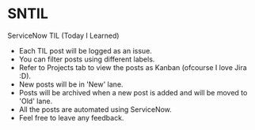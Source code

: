 # SNTIL
ServiceNow TIL (Today I Learned)

- Each TIL post will be logged as an issue. 
- You can filter posts using different labels.
- Refer to Projects tab to view the posts as Kanban (ofcourse I love Jira :D).
- New posts will be in 'New' lane.
- Posts will be archived when a new post is added and will be moved to 'Old' lane.
- All the posts are automated using ServiceNow.
- Feel free to leave any feedback.
